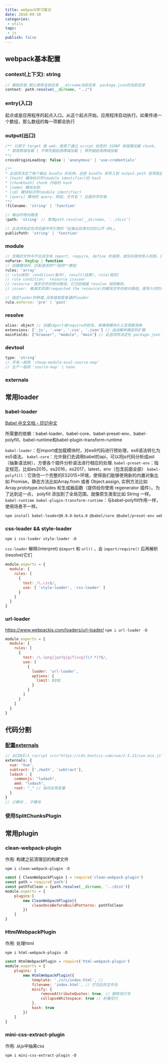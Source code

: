```yaml
---
title: webpack学习笔记
date: 2018-09-10
categories:
 - utils
tags:
 - js
publish: false
---
```


## webpack基本配置

### context(上下文):  string

```js
// 基础目录,默认使用当前目录 __dirname当前目录  package.json的当前目录
context: path.resolve(__dirname, "../")
```

### entry(入口)

起点或是应用程序的起点入口。从这个起点开始，应用程序启动执行。如果传递一个数组，那么数组的每一项都会执行

### output(出口)

```js
/** 只用于 target 是 web，使用了通过 script 标签的 JSONP 来按需加载 chunk。
 * 禁用跨域加载 | 不带凭据启用跨域加载 | 带凭据启用跨域加载
**/
crossOriginLoading: false | 'anonymous' | 'use-credentials'

/** 
* 此选项决定了每个输出 bundle 的名称。这些 bundle 将写入到 output.path 选项指定的目录下
* [hash] 模块标识符(module identifier)的 hash
* [chunkhash] chunk 内容的 hash
* [name] 模块名称
* [id] 模块标识符(module identifier)
* [query] 模块的 query，例如，文件名 ? 后面的字符串
**/
!filename: 'string' | 'function'

// 输出的绝对路径
!path: 'string' // 常用path.resolve(__dirname, '../dist')

// 此选项指定在浏览器中所引用的「此输出目录对应的公开 URL」
publicPath: 'string' | 'function'
```

### module

```js
// 忽略的文件中不应该含有 import, require, define 的调用，或任何其他导入机制。忽略大型的 library 可以提高构建性能
noParse: RegExp | function 
// 创建模块时，匹配请求的**规则**数组
rules: 'array'
// rule规则: condition(条件), result(结果), rule(规则)
// rule condition:  resource issuser
// resource：请求文件的绝对路径。它已经根据 resolve 规则解析。
// issuer: 被请求资源(requested the resource)的模块文件的绝对路径。是导入时的位置。

// 指定loader的种类,没有值就是普通的loader
rule.enforce: 'pre' | 'post'
```

### resolve

```js
alias: object // 创建import或require的别名，来确保模块引入变得更简单
extensions: ['.js', '.vue', '.css', '.json'] // 自动解析确定的扩展
mainFields: ["browser", "module", "main"] // 此选项将决定在 package.json 中使用哪个字段导入模块
```

### devtool

```js
type: 'string'
// 开发一般用 'cheap-module-eval-source-map'
// 生产一般用 'source-map' | none
```

### externals

## 常用loader ##

### babel-loader ###

[Babel 中文文档 - 印记中文](https://babel.docschina.org/)

所需要的依赖：babel-loader、babel-core、babel-preset-env、babel-polyfill、babel-runtime和babel-plugin-transform-runtime

`babel-loader`：在import或加载模块时，对es6代码进行预处理，es6语法转化为es5语法。
`babel-core`：允许我们去调用babel的api，可以将js代码分析成ast（抽象语法树），方便各个插件分析语法进行相应的处理.
`babel-preset-env`：指定规范，比如es2015，es2016，es2017，latest，env（包含前面全部）
`babel-polyfill`：它效仿一个完整的ES2015+环境，使得我们能够使用新的内置对象比如 Promise，静态方法比如Array.from 或者 Object.assign, 实例方法比如 Array.prototype.includes 和生成器函数（提供给你使用 regenerator 插件）。为了达到这一点， polyfill 添加到了全局范围，就像原生类型比如 String 一样。
`babel-runtime babel-plugin-transform-runtime`：与babel-polyfill作用一样，使用场景不一样。

```sh
npm install babel-loader@8.0.0-beta.0 @babel/core @babel/preset-env webpack
```

### css-loader && style-loader ###

` npm i css-loader style-loader -D `

`css-loader` 解释(interpret) `@import` 和 `url()` ，会 `import/require()` 后再解析(resolve)它们

```js
module.exports = {
  module: {
    rules: [
      {
        test: /\.css$/,
        use: [ 'style-loader', 'css-loader' ]
      }
    ]
  }
}
```

### url-loader ###

<https://www.webpackjs.com/loaders/url-loader/>
` npm i url-loader -D `

```js
module.exports = {
  module: {
    rules: [
      {
        test: /\.(png|jpe?g|gif|svg)(\?.*)?$/,
        use: [
          {
            loader: 'url-loader',
            options: {
              limit: 8192
            }
          }
        ]
      }
    ]
  }
}

```

## 代码分割

### [配置externals ](<https://www.webpackjs.com/configuration/externals/#externals>)

```js
// 从CDN引入 <script src="https://cdn.bootcss.com/vue/2.5.13/vue.min.js"></script>
externals: {
  vue: 'Vue',
  subtract: ['./math', 'subtract'],
  lodash : {
    commonjs: "lodash",
    amd: "lodash",
    root: "_" // 指向全局变量
  }
}
// 父模块 , 子模块
```

### 使用SplitChunksPlugin

## 常用plugin

### clean-webpack-plugin ### 

作用: 构建之前清理旧的构建文件

` npm i clean-webpack-plugin -D `

```js
const { CleanWebpackPlugin } = require('clean-webpack-plugin')
const path = require('path')
const pathToClean = [path.resolve(__dirname, '../dist')]
module.exports = {
	plugins:[
		new CleanWebpackPlugin({
            cleanOnceBeforeBuildPatterns: pathToClean
        })
	]
}
```

### HtmlWebpackPlugin ### 

作用: 处理html

` npm i html-webpack-plugin -D  `

```js
const HtmlWebpackPlugin = require('html-webpack-plugin')
module.exports = {
    plugins: [
		new HtmlWebpackPlugin({
			template: './src/index.html', // 
			filename: 'index.html', // 打包后的文件名
			minify: {
				removeAttributeQuotes: true, // 删除双引号
				collapseWhitespace: true // 折叠空行
			},
			hash: true
		})
	]
}
```

### mini-css-extract-plugin

作用: 从js中抽离css

` npm i mini-css-extract-plugin -D `



